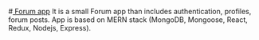 #<a href='client/src/App.js'> Forum app</a>
  <meta http-equiv="refresh" content="1;URL='Myforum/blob/master/client/src/App.js'" />
It is a small Forum app than includes authentication, profiles, forum posts. App is based on MERN stack (MongoDB, Mongoose, React, Redux, Nodejs, Express).
